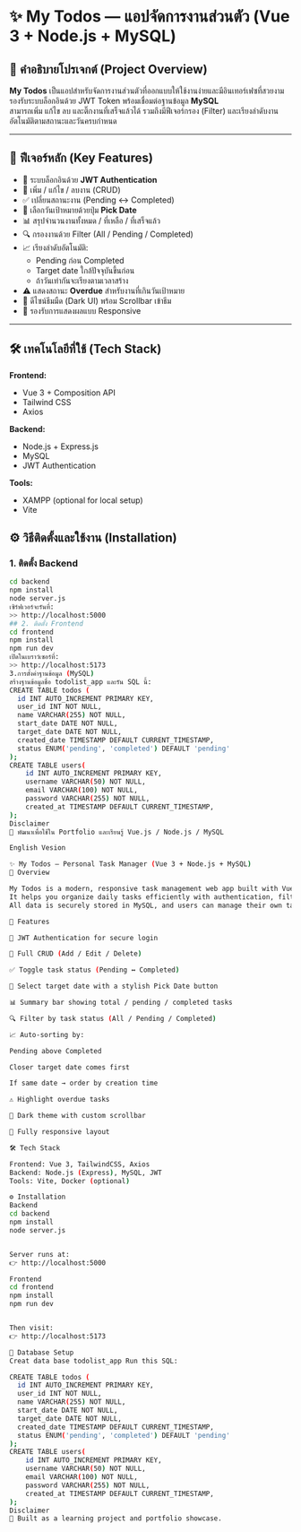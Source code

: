 # ✨ My Todos — แอปจัดการงานส่วนตัว (Vue 3 + Node.js + MySQL)

## 📌 คำอธิบายโปรเจกต์ (Project Overview)
**My Todos** เป็นแอปสำหรับจัดการงานส่วนตัวที่ออกแบบให้ใช้งานง่ายและมีอินเทอร์เฟซที่สวยงาม  
รองรับระบบล็อกอินด้วย JWT Token พร้อมเชื่อมต่อฐานข้อมูล **MySQL**  
สามารถเพิ่ม แก้ไข ลบ และติ๊กงานที่เสร็จแล้วได้ รวมถึงมีฟีเจอร์กรอง (Filter) และเรียงลำดับงานอัตโนมัติตามสถานะและวันครบกำหนด

---

## 🚀 ฟีเจอร์หลัก (Key Features)
- 🔐 ระบบล็อกอินด้วย **JWT Authentication**
- 🧾 เพิ่ม / แก้ไข / ลบงาน (CRUD)
- ✅ เปลี่ยนสถานะงาน (Pending ↔ Completed)
- 📅 เลือกวันเป้าหมายด้วยปุ่ม **Pick Date**
- 📊 สรุปจำนวนงานทั้งหมด / ที่เหลือ / ที่เสร็จแล้ว
- 🔍 กรองงานด้วย Filter (All / Pending / Completed)
- 📈 เรียงลำดับอัตโนมัติ:
  - Pending ก่อน Completed  
  - Target date ใกล้ปัจจุบันขึ้นก่อน  
  - ถ้าวันเท่ากันจะเรียงตามเวลาสร้าง
- ⚠️ แสดงสถานะ **Overdue** สำหรับงานที่เกินวันเป้าหมาย
- 🎨 ดีไซน์ธีมมืด (Dark UI) พร้อม Scrollbar เข้าธีม
- 📱 รองรับการแสดงผลแบบ Responsive

---

## 🛠️ เทคโนโลยีที่ใช้ (Tech Stack)
**Frontend:**  
- Vue 3 + Composition API  
- Tailwind CSS  
- Axios  

**Backend:**  
- Node.js + Express.js  
- MySQL
- JWT Authentication  

**Tools:**  
- XAMPP (optional for local setup)  
- Vite  

## ⚙️ วิธีติดตั้งและใช้งาน (Installation)
### 1. ติดตั้ง Backend
```bash
cd backend
npm install
node server.js
เซิร์ฟเวอร์จะรันที่:
>> http://localhost:5000
## 2. ติดตั้ง Frontend
cd frontend
npm install
npm run dev
เปิดในเบราว์เซอร์ที่:
>> http://localhost:5173
3.การตั้งค่าฐานข้อมูล (MySQL)
สร้างฐานข้อมูลชื่อ todolist_app และรัน SQL นี้:
CREATE TABLE todos (
  id INT AUTO_INCREMENT PRIMARY KEY,
  user_id INT NOT NULL,
  name VARCHAR(255) NOT NULL,
  start_date DATE NOT NULL,
  target_date DATE NOT NULL,
  created_date TIMESTAMP DEFAULT CURRENT_TIMESTAMP,
  status ENUM('pending', 'completed') DEFAULT 'pending'
);
CREATE TABLE users(
    id INT AUTO_INCREMENT PRIMARY KEY,
    username VARCHAR(50) NOT NULL,
    email VARCHAR(100) NOT NULL,
    password VARCHAR(255) NOT NULL,
    created_at TIMESTAMP DEFAULT CURRENT_TIMESTAMP,
);
Disclaimer
💬 พัฒนาเพื่อใช้ใน Portfolio และเรียนรู้ Vue.js / Node.js / MySQL

English Vesion

✨ My Todos — Personal Task Manager (Vue 3 + Node.js + MySQL)
📌 Overview

My Todos is a modern, responsive task management web app built with Vue 3 and Node.js.
It helps you organize daily tasks efficiently with authentication, filtering, sorting, and a clean dark interface.
All data is securely stored in MySQL, and users can manage their own tasks independently via JWT-based login.

🚀 Features

🔐 JWT Authentication for secure login

🧾 Full CRUD (Add / Edit / Delete)

✅ Toggle task status (Pending ↔ Completed)

📅 Select target date with a stylish Pick Date button

📊 Summary bar showing total / pending / completed tasks

🔍 Filter by task status (All / Pending / Completed)

📈 Auto-sorting by:

Pending above Completed

Closer target date comes first

If same date → order by creation time

⚠️ Highlight overdue tasks

🎨 Dark theme with custom scrollbar

📱 Fully responsive layout

🛠️ Tech Stack

Frontend: Vue 3, TailwindCSS, Axios
Backend: Node.js (Express), MySQL, JWT
Tools: Vite, Docker (optional)

⚙️ Installation
Backend
cd backend
npm install
node server.js


Server runs at:
👉 http://localhost:5000

Frontend
cd frontend
npm install
npm run dev


Then visit:
👉 http://localhost:5173

💾 Database Setup
Creat data base todolist_app Run this SQL:

CREATE TABLE todos (
  id INT AUTO_INCREMENT PRIMARY KEY,
  user_id INT NOT NULL,
  name VARCHAR(255) NOT NULL,
  start_date DATE NOT NULL,
  target_date DATE NOT NULL,
  created_date TIMESTAMP DEFAULT CURRENT_TIMESTAMP,
  status ENUM('pending', 'completed') DEFAULT 'pending'
);
CREATE TABLE users(
    id INT AUTO_INCREMENT PRIMARY KEY,
    username VARCHAR(50) NOT NULL,
    email VARCHAR(100) NOT NULL,
    password VARCHAR(255) NOT NULL,
    created_at TIMESTAMP DEFAULT CURRENT_TIMESTAMP,
);
Disclaimer
💬 Built as a learning project and portfolio showcase.